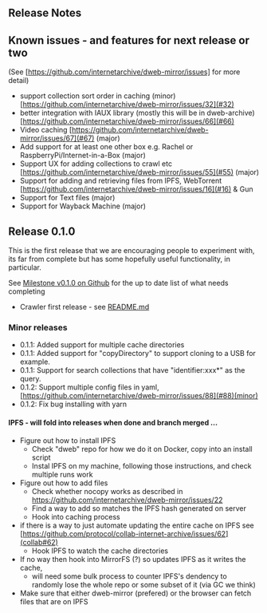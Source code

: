 ## Release Notes 

## Known issues - and features for next release or two

(See [https://github.com/internetarchive/dweb-mirror/issues] for more detail)
* support collection sort order in caching (minor) [https://github.com/internetarchive/dweb-mirror/issues/32](#32)
* better integration with IAUX library (mostly this will be in dweb-archive) [https://github.com/internetarchive/dweb-mirror/issues/66](#66)
* Video caching [https://github.com/internetarchive/dweb-mirror/issues/67](#67) (major)
* Add support for at least one other box e.g. Rachel or RaspberryPi/Internet-in-a-Box (major)
* Support UX for adding collections to crawl etc [https://github.com/internetarchive/dweb-mirror/issues/55](#55) (major)
* Support for adding and retrieving files from IPFS, WebTorrent [https://github.com/internetarchive/dweb-mirror/issues/16](#16) & Gun
* Support for Text files (major)
* Support for Wayback Machine (major)

## Release 0.1.0

This is the first release that we are encouraging people to experiment with, its far from complete
but has some hopefully useful functionality, in particular. 

See [Milestone v0.1.0 on Github](https://github.com/internetarchive/dweb-mirror/milestone/3) for the up to date list of what needs completing

* Crawler first release - see [README.md](./README.md)

### Minor releases

* 0.1.1: Added support for multiple cache directories
* 0.1.1: Added support for "copyDirectory" to support cloning to a USB for example. 
* 0.1.1: Support for search collections that have "identifier:xxx*" as the query.  
* 0.1.2: Support multiple config files in yaml,  [https://github.com/internetarchive/dweb-mirror/issues/88](#88)(minor)
* 0.1.2: Fix bug installing with yarn

#### IPFS - will fold into releases when done and branch merged ... 

* Figure out how to install IPFS 
  * Check "dweb" repo for how we do it on Docker, copy into an install script
  * Instal IPFS on my machine, following those instructions, and check multiple runs work
* Figure out how to add files
  * Check whether nocopy works as described in https://github.com/internetarchive/dweb-mirror/issues/22
  * Find a way to add so matches the IPFS hash generated on server
  * Hook into caching process
* if there is a way to just automate updating the entire cache on IPFS see [https://github.com/protocol/collab-internet-archive/issues/62](collab#62)
  * Hook IPFS to watch the cache directories
* If no way then hook into MirrorFS (?) so updates IPFS as it writes the cache,
  * will need some bulk process to counter IPFS's dendency to randomly lose the whole repo or some subset of it (via GC we think) 
* Make sure that either dweb-mirror (prefered) or the browser can fetch files that are on IPFS